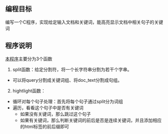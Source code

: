 ## 编程目标
编写一个C程序，实现给定输入文档和关键词，能高亮显示文档中相关句子的关键词

## 程序说明
[本程序](./highlight.c)主要分为3个函数

1. split函数：给定分割符，将一个长字符串分割为若干个字串。
  * 可以将query分割成关键词组、将doc_text分割成句组。
2. hightlight函数：
  * 循环对每个句子处理：首先将每个句子通过split分为词组   
  * 遍历，看看这个句子中是否有关键词  
    * 如果没有关键词，那么跳过这个句子  
    * 如果有关键词，那么判断关键词的前后是否是连续关键词，并且添加相应的html标签的前后缀即可
    
